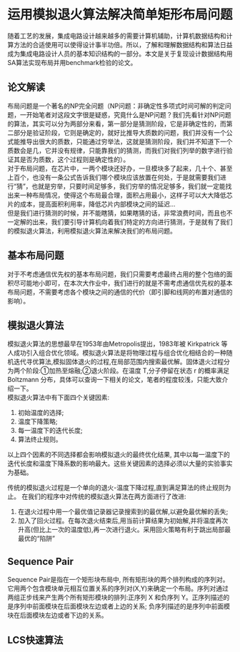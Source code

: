 # 运用模拟退火算法解决简单矩形布局问题
随着工艺的发展，集成电路设计越来越多的需要计算机辅助，计算机数据结构和计算方法的合适使用可以使得设计事半功倍。所以，了解和理解数据结构和算法日益成为集成电路设计人员的基本知识结构的一部分。本文是关于复现设计数据结构用SA算法实现布局并用benchmark检验的论文。

## 论文解读

布局问题是一个著名的NP完全问题（NP问题：非确定性多项式时间可解的判定问题，一开始笔者对这段文字很是疑惑，究竟什么是NP问题？我们先看针对NP问题的算法，其实可以分为两部分来看，第一部分是猜测阶段，它是非确定性的，而第二部分是验证阶段，它则是确定的，就好比推导大质数的问题，我们并没有一个公式能推导出很大的质数，只能通过穷举法，这就是猜测阶段，我们并不知道下一个质数会是几，它并没有规律，只能靠我们的猜测，而我们对我们列举的数字进行验证其是否为质数，这个过程则是确定性的）。 <br />
对于布局问题，在芯片中，一两个模块还好办，一旦模块多了起来，几十个、甚至上百个，也没有一条公式告诉我们哪个模块应该放置在何处，于是就需要我们进行“猜”，也就是穷举，只要时间足够多，我们穷举的情况足够多，我们就一定能找出来一种布局情况，使得这个布局最合理，面积占用最小，这样子可以大大降低芯片的成本，提高面积利用率，降低芯片内部模块之间的延迟… <br />
但是我们进行猜测的时候，并不能瞎猜，如果瞎猜的话，非常浪费时间，而且也不一定解的出来，我们要引导计算机向着我们特定的方向进行猜测，于是就有了我们的模拟退火算法，利用模拟退火算法来解决我们的布局问题。

## 基本布局问题

对于不考虑通信优先权的基本布局问题，我们只需要考虑最终占用的整个包络的面积尽可能地小即可，在本次大作业中，我们进行的就是不需考虑通信优先权的基本布局问题，不需要考虑各个模块之间的通信的代价（即引脚和线网的布置对通信的影响）。 

## 模拟退火算法

模拟退火算法的思想最早在1953年由Metropolis提出，1983年被 Kirkpatrick 等人成功引入组合优化领域。模拟退火算法是将物理过程与组合优化相结合的一种随机迭代寻优算法,模拟固体退火的过程,在局部范围内搜索最优解。固体退火过程分为两个阶段:①加热至熔融;②退火阶段。在温度 T,分子停留在状态 r 的概率满足 Boltzmann 分布，具体可以查询一下相关的论文，笔者的程度较浅，只能大致介绍一下。<br />
模拟退火算法中有下面四个关键因素:

1. 初始温度的选择;
2. 温度下降策略;
3. 每一温度下的迭代长度;
4. 算法终止规则。

以上四个因素的不同选择都会影响模拟退火的最终优化结果, 其中以每一温度下的迭代长度和温度下降系数的影响最大。这些关键因素的选择必须以大量的实验事实为基础。<br />

传统的模拟退火过程是一个单向的退火-温度下降过程,直到满足算法的终止规则为止。
在我们的程序中对传统的模拟退火算法在两方面进行了改进: 
1. 在退火过程中用一个最优值记录器记录搜索到的最优解,以避免最优解的丢失; 
2. 加入了回火过程。在每次退火结束后,用当前计算结果为初始解,并将温度再次升高(但比上一次的温度低),再一次进行退火。采用回火策略有利于跳出局部最最优的“陷阱”

##  Sequence Pair

Sequence Pair是指在一个矩形块布局中, 所有矩形块的两个排列构成的序列对。它用两个包含模块单元相互位置关系的序列对(X,Y)来确定一个布局。序列对通过两组正步线来产生两个所有矩形模块的排列:正序列 X 和负序列 Y。正序列描述的是序列中前面模块在后面模块左边或者上边的关系; 负序列描述的是序列中前面模块在后面模块左边或者下边的关系。

## LCS快速算法





